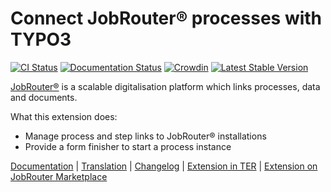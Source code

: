 # Connect JobRouter® processes with TYPO3

[![CI Status](https://github.com/brotkrueml/typo3-jobrouter-process/workflows/CI/badge.svg?branch=main)](https://github.com/brotkrueml/typo3-jobrouter-process/actions?query=workflow%3ACI)
[![Documentation Status](https://readthedocs.org/projects/typo3-jobrouter-process/badge/?version=latest)](https://typo3-jobrouter.readthedocs.io/projects/process/)
[![Crowdin](https://badges.crowdin.net/typo3-extension-jobrouterproce/localized.svg)](https://crowdin.com/project/typo3-extension-jobrouterproce)
[![Latest Stable Version](https://img.shields.io/packagist/v/brotkrueml/typo3-jobrouter-process.svg?label=stable)](https://packagist.org/packages/brotkrueml/typo3-jobrouter-process)

[JobRouter®](https://www.jobrouter.com/) is a scalable digitalisation
platform which links processes, data and documents.

What this extension does:
  * Manage process and step links to JobRouter® installations
  * Provide a form finisher to start a process instance

[Documentation](https://typo3-jobrouter.readthedocs.io/projects/process/) |
[Translation](https://crowdin.com/project/typo3-extension-jobrouterproce) |
[Changelog](https://github.com/brotkrueml/typo3-jobrouter-process/blob/main/CHANGELOG.md) |
[Extension in TER](https://extensions.typo3.org/extension/jobrouter_process/) |
[Extension on JobRouter Marketplace](https://marketplace.jobrouter.com/en/product/typo3-jobrouter-process/)
